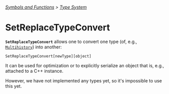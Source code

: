 ###### [Symbols and Functions](/README.md#symbols-and-functions) > [Type System](README.md)

# SetReplaceTypeConvert

**`SetReplaceTypeConvert`** allows one to convert one type (of, e.g., [`Multihistory`](Multihistory.md)) into another:

```wl
SetReplaceTypeConvert[newType][object]
```

It can be used for optimization or to explicitly serialize an object that is, e.g., attached to a C++ instance.

However, we have not implemented any types yet, so it's impossible to use this yet.
